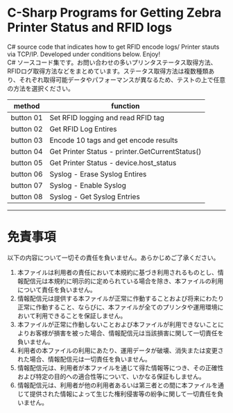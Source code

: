 # C-Sharp Programs for Getting Zebra Printer Status and RFID logs

C# source code that indicates how to get RFID encode logs/ Printer stauts via TCP/IP. Developed under conditions below. Enjoy!  
C# ソースコード集です。お問い合わせの多いプリンタステータス取得方法、RFIDログ取得方法などをまとめています。ステータス取得方法は複数種類あり、それぞれ取得可能データやパフォーマンスが異なるため、テストの上で任意の方法を選択ください。

| method| function |
| --- | --- |
| button 01 | Set RFID logging and read RFID tag |
| button 02 | Get RFID Log Entires |
| button 03 | Encode 10 tags and get encode results |
| button 04 | Get Printer Status - printer.GetCurrentStatus() |
| button 05 | Get Printer Status - device.host_status |
| button 06 | Syslog - Erase Syslog Entires |
| button 07 | Syslog - Enable Syslog |
| button 08 | Syslog - Get Syslog Entries |

------

# 免責事項   

以下の内容について一切その責任を負いません。あらかじめご了承ください。   
  
1. 本ファイルは利用者の責任において本規約に基づき利用されるものとし、情報配信元は本規約に明示的に定められている場合を除き、本ファイルの利用について責任を負いません。   
2. 情報配信元は提供する本ファイルが正常に作動することおよび将来にわたり正常に作動すること、ならびに、本ファイルが全てのプリンタや運用環境において利用できることを保証しません。   
3. 本ファイルが正常に作動しないことおよび本ファイルが利用できないことによりお客様が損害を被った場合、情報配信元は当該損害に関して一切責任を負いません。   
5. 利用者の本ファイルの利用にあたり、運用データが破壊、消失または変更された場合、情報配信元は一切責任を負いません。   
7. 情報配信元は、利用者が本ファイルを通じて得た情報等につき、その正確性および特定の目的への適合性等について、いかなる保証もしません。   
7. 情報配信元は、利用者が他の利用者あるいは第三者との間に本ファイルを通じて提供された情報によって生じた権利侵害等の紛争に関して一切責任を負いません。 
